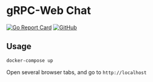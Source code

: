 # gRPC-Web Chat

[![Go Report Card](https://goreportcard.com/badge/github.com/gaiaz-iusipov/grpc-web-chat)](https://goreportcard.com/report/github.com/gaiaz-iusipov/grpc-web-chat)
[![GitHub](https://img.shields.io/github/license/gaiaz-iusipov/grpc-web-chat.svg)](https://github.com/gaiaz-iusipov/grpc-web-chat#license)

## Usage

```bash
docker-compose up
```

Open several browser tabs, and go to `http://localhost`

